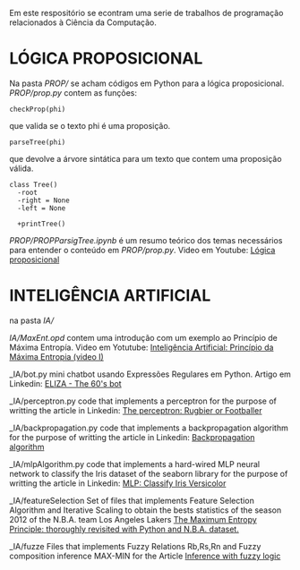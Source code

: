 Em este respositório se econtram uma serie de trabalhos de programação relacionados à Ciência da Computação.

# LÓGICA PROPOSICIONAL

Na pasta _PROP/_ se acham códigos em Python para a lógica proposicional.
_PROP/prop.py_ contem as funções:

```
checkProp(phi) 
```

que valida se o texto phi é uma proposição.

```
parseTree(phi)
```

que devolve a árvore sintática para um texto que contem uma proposição válida.

```
class Tree()
  -root
  -right = None
  -left = None

  +printTree()
```

_PROP/PROPParsigTree.ipynb_ é um resumo teórico dos temas necessários para entender o conteúdo em _PROP/prop.py_. 
Video em Youtube: [Lógica proposicional](https://youtu.be/QBJGwOSpqMU) 

# INTELIGÊNCIA ARTIFICIAL

na pasta _IA/_

_IA/MaxEnt.opd_ contem uma introdução com um exemplo ao Princípio de Máxima Entropía.
Video em Yotutube: [Inteligência Artificial: Princípio da Máxima Entropia (video I)](https://youtu.be/YECj2D7DQig)

_IA/bot.py mini chatbot usando Expressões Regulares em Python.
Artigo em Linkedin: [ELIZA - The 60'​s bot](https://www.linkedin.com/pulse/eliza-60s-bot-sebasti%25C3%25A1n-daloia-servetti)

_IA/perceptron.py code that implements a perceptron for the purpose of writting the article in Linkedin: [The perceptron: Rugbier or Footballer](https://www.linkedin.com/posts/sebasti%C3%A1n-daloia-servetti-a864901b6_more-of-ai-after-the-entropy-principle-activity-6782114746222166016-rGcM)

_IA/backpropagation.py code that implements a backpropagation algorithm for the purpose of writting the article in Linkedin: [ Backpropagation algorithm ](https://www.linkedin.com/pulse/backpropagation-algorithm-sebasti%C3%A1n-daloia-servetti)

_IA/mlpAlgorithm.py code that implements a hard-wired MLP neural network to classify the Iris dataset of the seaborn library for the purpose of writting the article in Linkedin: [ MLP: Classify Iris Versicolor  ](https://www.linkedin.com/pulse/mlp-classify-iris-versicolor-sebasti%C3%A1n-daloia-servetti/?published=t)

_IA/featureSelection Set of files that implements Feature Selection Algorithm and Iterative Scaling to obtain the bests statistics of the season 2012 of the N.B.A. team Los Angeles Lakers [The Maximum Entropy Principle: thoroughly revisited with Python and N.B.A. dataset. ](https://www.linkedin.com/pulse/maximum-entropy-principle-thoroughly-revisited-python-sebasti%25C3%25A1n)

_IA/fuzze Files that implements Fuzzy Relations Rb,Rs,Rn and Fuzzy composition inference MAX-MIN for the Article [Inference with fuzzy logic]()

